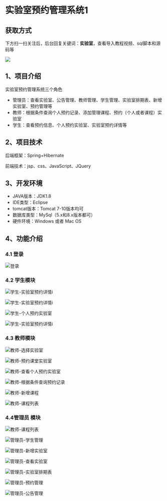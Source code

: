 # 实验室预约管理系统1

## 获取方式

下方扫一扫关注后，后台回复关键词：**实验室**，查看导入教程视频、sql脚本和源码等

 ![](https://www.codeshop.fun/Typora-Images/202205281253739.png)

## 1、项目介绍

实验室预约管理系统三个角色

- 管理员：查看实验室、公告管理、教师管理、学生管理、实验室排期表、新增实验室、预约管理等
- 教师：根据条件查询个人预约记录、添加管理课程、预约（个人或者课程）实验室
- 学生：查看预约信息、个人预约实验室、实验室预约详情等


## 2、项目技术

后端框架：Spring+Hibernate

前端技术：jsp、css、JavaScript、JQuery

## 3、开发环境

- JAVA版本：JDK1.8
- IDE类型：Eclipse
- tomcat版本：Tomcat 7-10版本均可
- 数据库类型：MySql（5.x和8.x版本都可） 
- 硬件环境：Windows 或者 Mac OS


## 4、功能介绍

### 4.1 登录

![登录](https://www.codeshop.fun/Typora-Images/202208091331303.jpg)

### 4.2 学生模块

![学生-实验室预约详情i](https://www.codeshop.fun/Typora-Images/202208091331435.jpg)

![学生-实验室预约详情i](https://www.codeshop.fun/Typora-Images/202208091331171.jpg)

![学生-个人预约实验室](https://www.codeshop.fun/Typora-Images/202208091332867.jpg)

![学生-实验室预约详情i](https://www.codeshop.fun/Typora-Images/202208091332497.jpg)

### 4.3 教师模块

![教师-选择实验室](https://www.codeshop.fun/Typora-Images/202208091332863.jpg)

![教师-预约课堂实验室](https://www.codeshop.fun/Typora-Images/202208091332207.jpg)

![教师-查看个人预约实验室](https://www.codeshop.fun/Typora-Images/202208091332664.jpg)

![教师-根据条件查询预约记录](https://www.codeshop.fun/Typora-Images/202208091332226.jpg)

![教师-新增课程](https://www.codeshop.fun/Typora-Images/202208091333097.jpg)

![教师-课程列表](https://www.codeshop.fun/Typora-Images/202208091333183.jpg)

### 4.4管理员 模块

![教师-课程列表](https://www.codeshop.fun/Typora-Images/202208091333573.jpg)

![管理员-学生管理](https://www.codeshop.fun/Typora-Images/202208091333732.jpg)

![管理员-新增实验室](https://www.codeshop.fun/Typora-Images/202208091333833.jpg)

![管理员-查看实验室](https://www.codeshop.fun/Typora-Images/202208091333314.jpg)

![管理员-实验室排期表](https://www.codeshop.fun/Typora-Images/202208091333776.jpg)

![管理员-预约管理](https://www.codeshop.fun/Typora-Images/202208091333289.jpg)

![管理员-公告管理](https://www.codeshop.fun/Typora-Images/202208091333579.jpg)

